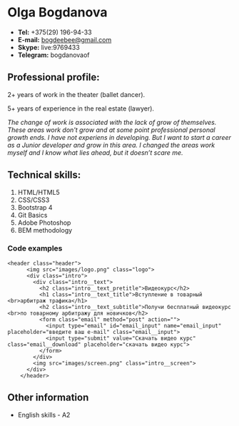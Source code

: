 # Olga Bogdanova

* **Tel:** +375(29) 196-94-33
* **E-mail:** bogdeebee@gmail.com
* **Skype:** live:9769433
* **Telegram:** bogdanovaof

## Professional profile:

2+ years of work in the theater (ballet dancer).

5+ years of experience in the real estate (lawyer).


*The change of work is associated with the lack of grow of themselves. These areas work don't grow and at some point professional personal growth ends. I have not experiens in developing. But I want to start a career as a Junior developer and grow in this area. I changed the areas work myself and I know what lies ahead, but it doesn’t scare me.*

## Technical skills:

1. HTML/HTML5
2. CSS/CSS3
3. Bootstrap 4
4. Git Basics
5. Adobe Photoshop 
6. BEM methodology

### Code examples
```
<header class="header">
      <img src="images/logo.png" class="logo">
      <div class="intro">
        <div class="intro__text">
          <h2 class="intro__text_pretitle">Видеокурс</h2>
          <h1 class="intro__text_title">Вступление в товарный <br>арбитраж трафика</h1>
          <h2 class="intro__text_subtitle">Получи бесплатный видеокурс <br>по товарному арбитражу для новичков</h2>
          <form class="email" method="post" action="">
            <input type="email" id="email_input" name="email_input" placeholder="введите ваш e-mail" class="email__input">
            <input type="submit" value="Скачать видео курс" class="email__download" placeholder="скачать видео курс">
          </form>
        </div>
        <img src="images/screen.png" class="intro__screen">
      </div>      
    </header>
```

## Other information

* English skills - A2